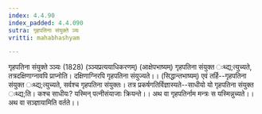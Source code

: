 ```yaml
---
index: 4.4.90
index_padded: 4.4.090
sutra: गृहपतिना संयुक्ते ञ्यः
vritti: mahabhashyam

---
```

 गृहपतिना संयुक्ते ञ्ञ्यः (1828) (ञ्ञ्यप्रत्ययाधिकरणम्) (आक्षेपभाष्यम्) गृहपतिना संयुक्त ःथ्द्य;त्युच्यते, तत्रदक्षिणाग्नावपि प्राप्नोति। दक्षिणाग्निरपि गृहपतिना संयुज्यते।। (सिद्धान्तभाष्यम्) एवं तर्हि--गृहपतिना संयुक्त ःथ्द्य;त्युच्यते, सर्वश्च गृहपतिना संयुक्तः। तत्र प्रकर्षगतिर्विज्ञास्यते--साधीयो यो गृहपतिना संयुक्त ःथ्द्य;ति। कश्च साधीयः? यस्मिन् पत्नीसंयाजाः क्रियन्ते।। अथ वा गृहपतिर्नाम मन्त्रः स यस्मिन्नुच्यते।। अथ वा सञ्ज्ञायामिति वर्तते।। 